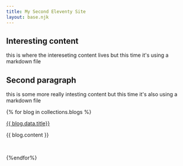 ```yaml
---
title: My Second Eleventy Site
layout: base.njk
---
```


## Interesting content
this is where the intereseting content lives
but this time it's using a markdown file

## Second paragraph
this is some more really intesting content
but this time it's also using a markdown file

{% for blog in collections.blogs  %}
<div class="blog-item">
    <a href="{{blog.url}}">{{ blog.data.title}}</a>
    <p>{{ blog.content }}</p>
</div>
<p>&nbsp;<p>
{%endfor%}

